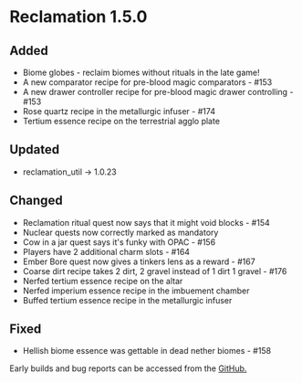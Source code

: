 # Reclamation 1.5.0

## Added
* Biome globes - reclaim biomes without rituals in the late game!
* A new comparator recipe for pre-blood magic comparators - #153
* A new drawer controller recipe for pre-blood magic drawer controlling - #153
* Rose quartz recipe in the metallurgic infuser - #174
* Tertium essence recipe on the terrestrial agglo plate


## Updated
* reclamation_util -> 1.0.23


## Changed
* Reclamation ritual quest now says that it might void blocks - #154
* Nuclear quests now correctly marked as mandatory
* Cow in a jar quest says it's funky with OPAC - #156
* Players have 2 additional charm slots - #164
* Ember Bore quest now gives a tinkers lens as a reward - #167
* Coarse dirt recipe takes 2 dirt, 2 gravel instead of 1 dirt 1 gravel - #176
* Nerfed tertium essence recipe on the altar
* Nerfed imperium essence recipe in the imbuement chamber
* Buffed tertium essence recipe in the metallurgic infuser


## Fixed
* Hellish biome essence was gettable in dead nether biomes - #158


Early builds and bug reports can be accessed from the [GitHub.](https://github.com/ACCBDD/reclamation-dev)
